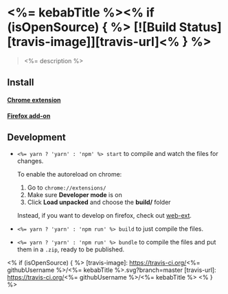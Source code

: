 # <%= kebabTitle %><% if (isOpenSource) { %> [![Build Status][travis-image]][travis-url]<% } %>

> <%= description %>

## Install

#### [Chrome extension]()
#### [Firefox add-on]()

## Development

- `<%= yarn ? 'yarn' : 'npm' %> start` to compile and watch the files for changes.

  To enable the autoreload on chrome:

  1. Go to `chrome://extensions/`
  1. Make sure **Developer mode** is on
  1. Click **Load unpacked** and choose the **build/** folder

  Instead, if you want to develop on firefox, check out [web-ext](https://github.com/mozilla/web-ext).

- `<%= yarn ? 'yarn' : 'npm run' %> build` to just compile the files.
- `<%= yarn ? 'yarn' : 'npm run' %> bundle` to compile the files and put them in a `.zip`, ready to be published.

<% if (isOpenSource) { %>
[travis-image]: https://travis-ci.org/<%= githubUsername %>/<%= kebabTitle %>.svg?branch=master
[travis-url]: https://travis-ci.org/<%= githubUsername %>/<%= kebabTitle %>
<% } %>
